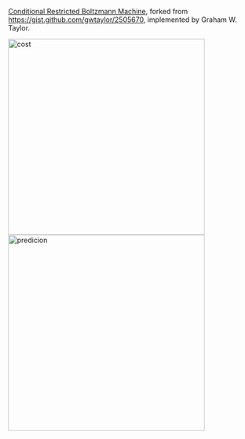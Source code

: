 [Conditional Restricted Boltzmann Machine](https://www.cs.toronto.edu/~hinton/absps/fcrbm_icml.pdf), forked from https://gist.github.com/gwtaylor/2505670, implemented by Graham W. Taylor. 

<img src="https://raw.githubusercontent.com/ktaneishi/crbm/master/cost.png" width="400" alt="cost" />

<img src="https://raw.githubusercontent.com/ktaneishi/crbm/master/result.png" width="400" alt="predicion" />
